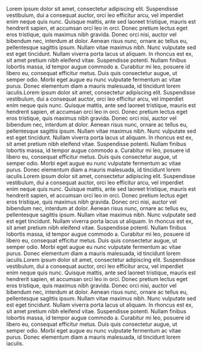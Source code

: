 Lorem ipsum dolor sit amet, consectetur adipiscing elit. Suspendisse vestibulum, dui a consequat auctor, orci leo efficitur arcu, vel imperdiet enim neque quis nunc. Quisque mattis, ante sed laoreet tristique, mauris est hendrerit sapien, et accumsan orci leo in orci. Donec pretium lectus eget eros tristique, quis maximus nibh gravida. Donec orci nisi, auctor vel bibendum nec, interdum at dolor. Aenean risus nunc, ornare ac tellus eu, pellentesque sagittis ipsum. Nullam vitae maximus nibh. Nunc vulputate sed est eget tincidunt. Nullam viverra porta lacus ut aliquam. In rhoncus est ex, sit amet pretium nibh eleifend vitae. Suspendisse potenti. Nullam finibus lobortis massa, id tempor augue commodo a. Curabitur mi leo, posuere id libero eu, consequat efficitur metus. Duis quis consectetur augue, ut semper odio. Morbi eget augue eu nunc vulputate fermentum ac vitae purus. Donec elementum diam a mauris malesuada, id tincidunt lorem iaculis.Lorem ipsum dolor sit amet, consectetur adipiscing elit. Suspendisse vestibulum, dui a consequat auctor, orci leo efficitur arcu, vel imperdiet enim neque quis nunc. Quisque mattis, ante sed laoreet tristique, mauris est hendrerit sapien, et accumsan orci leo in orci. Donec pretium lectus eget eros tristique, quis maximus nibh gravida. Donec orci nisi, auctor vel bibendum nec, interdum at dolor. Aenean risus nunc, ornare ac tellus eu, pellentesque sagittis ipsum. Nullam vitae maximus nibh. Nunc vulputate sed est eget tincidunt. Nullam viverra porta lacus ut aliquam. In rhoncus est ex, sit amet pretium nibh eleifend vitae. Suspendisse potenti. Nullam finibus lobortis massa, id tempor augue commodo a. Curabitur mi leo, posuere id libero eu, consequat efficitur metus. Duis quis consectetur augue, ut semper odio. Morbi eget augue eu nunc vulputate fermentum ac vitae purus. Donec elementum diam a mauris malesuada, id tincidunt lorem iaculis.Lorem ipsum dolor sit amet, consectetur adipiscing elit. Suspendisse vestibulum, dui a consequat auctor, orci leo efficitur arcu, vel imperdiet enim neque quis nunc. Quisque mattis, ante sed laoreet tristique, mauris est hendrerit sapien, et accumsan orci leo in orci. Donec pretium lectus eget eros tristique, quis maximus nibh gravida. Donec orci nisi, auctor vel bibendum nec, interdum at dolor. Aenean risus nunc, ornare ac tellus eu, pellentesque sagittis ipsum. Nullam vitae maximus nibh. Nunc vulputate sed est eget tincidunt. Nullam viverra porta lacus ut aliquam. In rhoncus est ex, sit amet pretium nibh eleifend vitae. Suspendisse potenti. Nullam finibus lobortis massa, id tempor augue commodo a. Curabitur mi leo, posuere id libero eu, consequat efficitur metus. Duis quis consectetur augue, ut semper odio. Morbi eget augue eu nunc vulputate fermentum ac vitae purus. Donec elementum diam a mauris malesuada, id tincidunt lorem iaculis.Lorem ipsum dolor sit amet, consectetur adipiscing elit. Suspendisse vestibulum, dui a consequat auctor, orci leo efficitur arcu, vel imperdiet enim neque quis nunc. Quisque mattis, ante sed laoreet tristique, mauris est hendrerit sapien, et accumsan orci leo in orci. Donec pretium lectus eget eros tristique, quis maximus nibh gravida. Donec orci nisi, auctor vel bibendum nec, interdum at dolor. Aenean risus nunc, ornare ac tellus eu, pellentesque sagittis ipsum. Nullam vitae maximus nibh. Nunc vulputate sed est eget tincidunt. Nullam viverra porta lacus ut aliquam. In rhoncus est ex, sit amet pretium nibh eleifend vitae. Suspendisse potenti. Nullam finibus lobortis massa, id tempor augue commodo a. Curabitur mi leo, posuere id libero eu, consequat efficitur metus. Duis quis consectetur augue, ut semper odio. Morbi eget augue eu nunc vulputate fermentum ac vitae purus. Donec elementum diam a mauris malesuada, id tincidunt lorem iaculis.